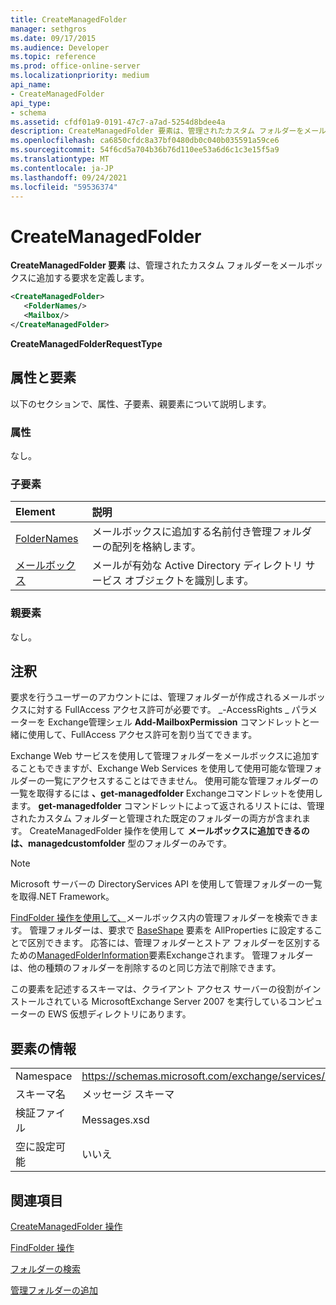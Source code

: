 ```yaml
---
title: CreateManagedFolder
manager: sethgros
ms.date: 09/17/2015
ms.audience: Developer
ms.topic: reference
ms.prod: office-online-server
ms.localizationpriority: medium
api_name:
- CreateManagedFolder
api_type:
- schema
ms.assetid: cfdf01a9-0191-47c7-a7ad-5254d8bdee4a
description: CreateManagedFolder 要素は、管理されたカスタム フォルダーをメールボックスに追加する要求を定義します。
ms.openlocfilehash: ca6850cfdc8a37bf0480db0c040b035591a59ce6
ms.sourcegitcommit: 54f6cd5a704b36b76d110ee53a6d6c1c3e15f5a9
ms.translationtype: MT
ms.contentlocale: ja-JP
ms.lasthandoff: 09/24/2021
ms.locfileid: "59536374"
---
```

# <a name="createmanagedfolder"></a>CreateManagedFolder

**CreateManagedFolder 要素** は、管理されたカスタム フォルダーをメールボックスに追加する要求を定義します。 
  
```xml
<CreateManagedFolder>
   <FolderNames/>
   <Mailbox/>
</CreateManagedFolder>
```

 **CreateManagedFolderRequestType**
## <a name="attributes-and-elements"></a>属性と要素

以下のセクションで、属性、子要素、親要素について説明します。
  
### <a name="attributes"></a>属性

なし。
  
### <a name="child-elements"></a>子要素

|**Element**|**説明**|
|:-----|:-----|
|[FolderNames](foldernames.md) <br/> |メールボックスに追加する名前付き管理フォルダーの配列を格納します。  <br/> |
|[メールボックス](mailbox.md) <br/> |メールが有効な Active Directory ディレクトリ サービス オブジェクトを識別します。  <br/> |
   
### <a name="parent-elements"></a>親要素

なし。
  
## <a name="remarks"></a>注釈

要求を行うユーザーのアカウントには、管理フォルダーが作成されるメールボックスに対する FullAccess アクセス許可が必要です。 _-AccessRights _ パラメーターを Exchange管理シェル **Add-MailboxPermission** コマンドレットと一緒に使用して、FullAccess アクセス許可を割り当てできます。 
  
Exchange Web サービスを使用して管理フォルダーをメールボックスに追加することもできますが、Exchange Web Services を使用して使用可能な管理フォルダーの一覧にアクセスすることはできません。 使用可能な管理フォルダーの一覧を取得するには **、get-managedfolder** Exchangeコマンドレットを使用します。 **get-managedfolder** コマンドレットによって返されるリストには、管理されたカスタム フォルダーと管理された既定のフォルダーの両方が含まれます。 CreateManagedFolder 操作を使用して **メールボックスに追加できるのは、managedcustomfolder** 型のフォルダーのみです。 
  
> [!NOTE]
> Microsoft サーバーの DirectoryServices API を使用して管理フォルダーの一覧を取得.NET Framework。 
  
[FindFolder 操作を使用して、](findfolder-operation.md)メールボックス内の管理フォルダーを検索できます。 管理フォルダーは、要求で [BaseShape](baseshape.md) 要素を AllProperties に設定することで区別できます。 応答には、管理フォルダーとストア フォルダーを区別するための[ManagedFolderInformation](managedfolderinformation.md)要素Exchangeされます。 管理フォルダーは、他の種類のフォルダーを削除するのと同じ方法で削除できます。 
  
この要素を記述するスキーマは、クライアント アクセス サーバーの役割がインストールされている MicrosoftExchange Server 2007 を実行しているコンピューターの EWS 仮想ディレクトリにあります。
  
## <a name="element-information"></a>要素の情報

|||
|:-----|:-----|
|Namespace  <br/> |https://schemas.microsoft.com/exchange/services/2006/messages  <br/> |
|スキーマ名  <br/> |メッセージ スキーマ  <br/> |
|検証ファイル  <br/> |Messages.xsd  <br/> |
|空に設定可能  <br/> |いいえ  <br/> |
   
## <a name="see-also"></a>関連項目



[CreateManagedFolder 操作](createmanagedfolder-operation.md)
  
[FindFolder 操作](findfolder-operation.md)


[フォルダーの検索](https://msdn.microsoft.com/library/9124d868-017a-43f0-b915-5c0082cacec9%28Office.15%29.aspx)
  
[管理フォルダーの追加](https://msdn.microsoft.com/library/846658c6-7043-40fb-8439-19f97c2a967f%28Office.15%29.aspx)

